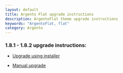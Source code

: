 ```yaml
---
layout: default
title: Argento Flat upgrade instructions
description: ArgentoFlat theme upgrade instructions
keywords: "ArgentoFlat, flat"
category: Argento
---
```


### 1.8.1 - 1.8.2 upgrade instructions:

- [Upgrade using installer](/m1/argento/flat/upgrade-instructions/1.8.1-1.8.2-installer-upgrade)

- [Manual upgrade](/m1/argento/flat/upgrade-instructions/1.8.1-1.8.2-manual-upgrade)
